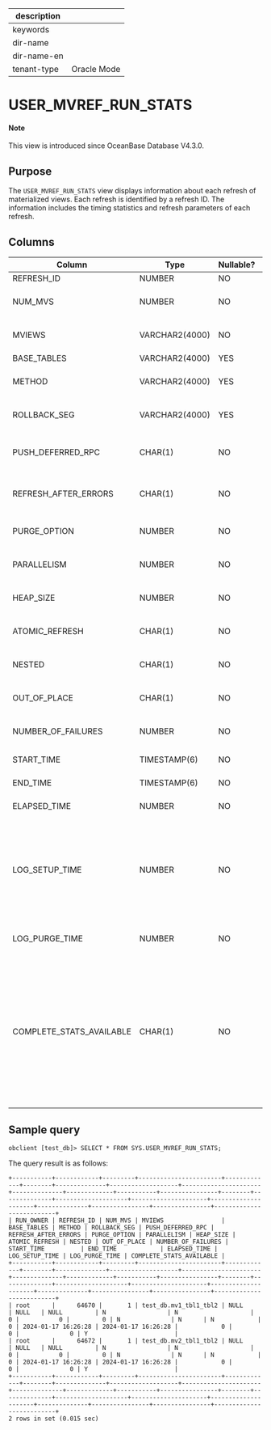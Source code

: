 | description ||
|---|---|
| keywords ||
| dir-name ||
| dir-name-en ||
| tenant-type | Oracle Mode |

# USER_MVREF_RUN_STATS

<main id="notice" type='explain'>
<h4>Note</h4>
<p>This view is introduced since OceanBase Database V4.3.0. </p>
</main>

## Purpose

The `USER_MVREF_RUN_STATS` view displays information about each refresh of materialized views. Each refresh is identified by a refresh ID. The information includes the timing statistics and refresh parameters of each refresh.

## Columns

| **Column** | **Type** | **Nullable?** | **Description** |
| --- | --- | --- | --- |
| REFRESH_ID | NUMBER | NO | The ID of the refresh. |
| NUM_MVS | NUMBER | NO | The number of materialized views refreshed. |
| MVIEWS | VARCHAR2(4000) | NO | The names of the materialized views specified in the API. |
| BASE_TABLES | VARCHAR2(4000) | YES | For internal use only. |
| METHOD | VARCHAR2(4000) | YES | The `METHOD` parameter specified in the API. |
| ROLLBACK_SEG | VARCHAR2(4000) | YES | The `ROLLBACK_SEG` parameter specified in the API. |
| PUSH_DEFERRED_RPC | CHAR(1) | NO | The `PUSH_DEFERRED_RPC` parameter specified in the API. |
| REFRESH_AFTER_ERRORS | CHAR(1) | NO | The `REFRESH_AFTER_ERRORS` parameter specified in the API. |
| PURGE_OPTION | NUMBER | NO | The `PURGE_OPTION` parameter specified in the API. |
| PARALLELISM | NUMBER | NO | The `PARALLELISM` parameter specified in the API. |
| HEAP_SIZE | NUMBER | NO | The `HEAP_SIZE` parameter specified in the API. |
| ATOMIC_REFRESH | CHAR(1) | NO | The `ATOMIC_REFRESH` parameter specified in the API. |
| NESTED | CHAR(1) | NO | The `NESTED` parameter specified in the API. |
| OUT_OF_PLACE | CHAR(1) | NO | The `OUT_OF_PLACE` parameter specified in the API. |
| NUMBER_OF_FAILURES | NUMBER | NO | The number of failures occurred in processing the API. |
| START_TIME | TIMESTAMP(6) | NO | The start time of the refresh. |
| END_TIME | TIMESTAMP(6) | NO | The end time of the refresh. |
| ELAPSED_TIME | NUMBER | NO | The duration of the refresh, in seconds. |
| LOG_SETUP_TIME | NUMBER | NO | The log setup time for the materialized views, in seconds.<main id="notice" type='explain'> <h4>Note</h4><p>This column is used only for compatibility and is `0` by default. </p></main> |
| LOG_PURGE_TIME | NUMBER | NO | The log purge time for the materialized views, in seconds. |
| COMPLETE_STATS_AVAILABLE | CHAR(1) | NO | Indicates whether all the complete refresh statistics can be used for this refresh. Valid values:<ul><li> Y </li><li>N </li></ul><main id="notice" type='explain'> <h4>Note</h4><p>This column is used only for compatibility and is `Y` by default. </p></main> |

## Sample query

```shell
obclient [test_db]> SELECT * FROM SYS.USER_MVREF_RUN_STATS;
```

The query result is as follows:

```shell
+-----------+------------+---------+-----------------------+-------------+--------+--------------+-------------------+----------------------+--------------+-------------+-----------+----------------+--------+--------------+--------------------+---------------------+---------------------+--------------+----------------+----------------+--------------------------+
| RUN_OWNER | REFRESH_ID | NUM_MVS | MVIEWS                | BASE_TABLES | METHOD | ROLLBACK_SEG | PUSH_DEFERRED_RPC | REFRESH_AFTER_ERRORS | PURGE_OPTION | PARALLELISM | HEAP_SIZE | ATOMIC_REFRESH | NESTED | OUT_OF_PLACE | NUMBER_OF_FAILURES | START_TIME          | END_TIME            | ELAPSED_TIME | LOG_SETUP_TIME | LOG_PURGE_TIME | COMPLETE_STATS_AVAILABLE |
+-----------+------------+---------+-----------------------+-------------+--------+--------------+-------------------+----------------------+--------------+-------------+-----------+----------------+--------+--------------+--------------------+---------------------+---------------------+--------------+----------------+----------------+--------------------------+
| root      |      64670 |       1 | test_db.mv1_tbl1_tbl2 | NULL        | NULL   | NULL         | N                 | N                    |            0 |           0 |         0 | N              | N      | N            |                  0 | 2024-01-17 16:26:28 | 2024-01-17 16:26:28 |            0 |              0 |              0 | Y                        |
| root      |      64672 |       1 | test_db.mv2_tbl1_tbl2 | NULL        | NULL   | NULL         | N                 | N                    |            0 |           0 |         0 | N              | N      | N            |                  0 | 2024-01-17 16:26:28 | 2024-01-17 16:26:28 |            0 |              0 |              0 | Y                        |
+-----------+------------+---------+-----------------------+-------------+--------+--------------+-------------------+----------------------+--------------+-------------+-----------+----------------+--------+--------------+--------------------+---------------------+---------------------+--------------+----------------+----------------+--------------------------+
2 rows in set (0.015 sec)
```
